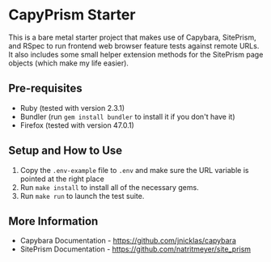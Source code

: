 # CapyPrism Starter

This is a bare metal starter project that makes use of Capybara, SitePrism, and RSpec to run
frontend web browser feature tests against remote URLs. It also includes some small helper
extension methods for the SitePrism page objects (which make my life easier).


## Pre-requisites

- Ruby (tested with version 2.3.1)
- Bundler (run `gem install bundler` to install it if you don't have it)
- Firefox (tested with version 47.0.1)


## Setup and How to Use

1. Copy the `.env-example` file to `.env` and make sure the URL variable is pointed at the right place
1. Run `make install` to install all of the necessary gems.
2. Run `make run` to launch the test suite.


## More Information

- Capybara Documentation - https://github.com/jnicklas/capybara
- SitePrism Documentation - https://github.com/natritmeyer/site_prism